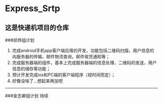 Express_Srtp
============
这是快递机项目的仓库
---------------------
###祁烨组计划
1. 完成andriod手机app客户端应用的开发，功能包括二维码扫描，用户信息的向服务器的传输，邮件物流查询，邮件收货通知等；
2. 完成服务器端的组件，基本上完成服务器端的信息处理，二维码的发送，用户信息的储存等功能；
3. 预计开发完成ios和PC端的客户端程序（视时间而定）；
4. 好像没啥了...想起来再加吧

-----------------------
###金志卿组计划
待续
